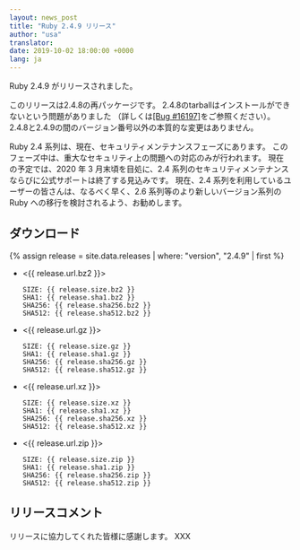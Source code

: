 ```yaml
---
layout: news_post
title: "Ruby 2.4.9 リリース"
author: "usa"
translator:
date: 2019-10-02 18:00:00 +0000
lang: ja
---
```


Ruby 2.4.9 がリリースされました。

このリリースは2.4.8の再パッケージです。
2.4.8のtarballはインストールができないという問題がありました
（詳しくは[[Bug #16197]](https://bugs.ruby-lang.org/issues/16197)をご参照ください）。
2.4.8と2.4.9の間のバージョン番号以外の本質的な変更はありません。

Ruby 2.4 系列は、現在、セキュリティメンテナンスフェーズにあります。
このフェーズ中は、重大なセキュリティ上の問題への対応のみが行われます。
現在の予定では、2020 年 3 月末頃を目処に、2.4 系列のセキュリティメンテナンスならびに公式サポートは終了する見込みです。
現在、2.4 系列を利用しているユーザーの皆さんは、なるべく早く、2.6 系列等のより新しいバージョン系列の Ruby への移行を検討されるよう、お勧めします。

## ダウンロード

{% assign release = site.data.releases | where: "version", "2.4.9" | first %}

* <{{ release.url.bz2 }}>

      SIZE: {{ release.size.bz2 }}
      SHA1: {{ release.sha1.bz2 }}
      SHA256: {{ release.sha256.bz2 }}
      SHA512: {{ release.sha512.bz2 }}

* <{{ release.url.gz }}>

      SIZE: {{ release.size.gz }}
      SHA1: {{ release.sha1.gz }}
      SHA256: {{ release.sha256.gz }}
      SHA512: {{ release.sha512.gz }}

* <{{ release.url.xz }}>

      SIZE: {{ release.size.xz }}
      SHA1: {{ release.sha1.xz }}
      SHA256: {{ release.sha256.xz }}
      SHA512: {{ release.sha512.xz }}

* <{{ release.url.zip }}>

      SIZE: {{ release.size.zip }}
      SHA1: {{ release.sha1.zip }}
      SHA256: {{ release.sha256.zip }}
      SHA512: {{ release.sha512.zip }}


## リリースコメント

リリースに協力してくれた皆様に感謝します。 XXX
